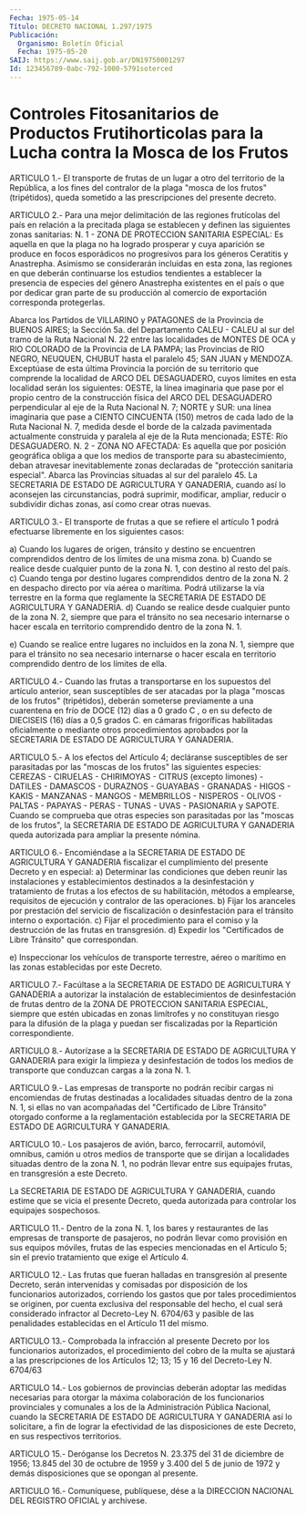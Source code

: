 ```yaml
---
Fecha: 1975-05-14
Título: DECRETO NACIONAL 1.297/1975
Publicación:
  Organismo: Boletín Oficial
  Fecha: 1975-05-20
SAIJ: https://www.saij.gob.ar/DN19750001297
Id: 123456789-0abc-792-1000-5791soterced
---
```

# Controles Fitosanitarios de Productos Frutihorticolas para la Lucha contra la Mosca de los Frutos

<a id="1"></a>
ARTICULO  1.-  El  transporte de frutas de un lugar a otro del territorio de la República,  a  los fines del contralor de la plaga "mosca  de  los  frutos"  (tripétidos),    queda   sometido  a  las prescripciones del presente decreto.

<a id="2"></a>
ARTICULO  2.-  Para  una  mejor  delimitación  de las regiones frutícolas del país en relación a la precitada plaga  se establecen y definen las siguientes zonas sanitarias:  N. 1 - ZONA DE PROTECCION SANITARIA ESPECIAL: Es aquella  en que la plaga no ha logrado prosperar y cuya aparición se produce en  focos esporádicos no progresivos para los géneros Ceratitis y Anastrepha.  Asimismo  se  considerarán incluidas en esta zona, las regiones  en  que deberán continuarse  los  estudios  tendientes  a establecer  la  presencia    de   especies  del  género  Anastrepha existentes  en  el  país  o  que  por  dedicar  gran  parte  de  su producción  al  comercio  de  exportación corresponda  protegerlas.

Abarca los Partidos de VILLARINO  y  PATAGONES  de  la Provincia de BUENOS AIRES; la Sección 5a. del Departamento CALEU -  CALEU al sur del  tramo  de  la  Ruta  Nacional  N. 22 entre las localidades  de MONTES  DE  OCA y RIO COLORADO de la Provincia  de  LA  PAMPA;  las Provincias de  RIO NEGRO, NEUQUEN, CHUBUT hasta el paralelo 45; SAN JUAN y MENDOZA.  Exceptúase  de esta última Provincia la porción de su territorio que comprende la  localidad  de ARCO DEL DESAGUADERO, cuyos  límites  en esta localidad serán los siguientes:  OESTE,  la línea imaginaria  que  pase por el propio centro de la construcción física del ARCO DEL DESAGUADERO  perpendicular  al  eje  de la Ruta Nacional N. 7; NORTE y SUR: una línea imaginaria que pase  a CIENTO CINCUENTA  (150)  metros  de  cada  lado  de la Ruta Nacional N. 7, medida  desde  el  borde  de  la  calzada  pavimentada  actualmente construida  y  paralela  al  eje de la Ruta mencionada;  ESTE:  Río DESAGUADERO.  N. 2 - ZONA NO AFECTADA: Es aquella  que  por  posición  geográfica obliga  a  que  los  medios  de  transporte para su abastecimiento, deban  atravesar inevitablemente zonas  declaradas  de  "protección sanitaria  especial".  Abarca  las  Provincias  situadas al sur del paralelo  45. La SECRETARIA DE ESTADO DE AGRICULTURA  Y  GANADERIA, cuando  así   lo  aconsejen  las  circunstancias,  podrá  suprimir, modificar, ampliar,  reducir  o  subdividir  dichas zonas, así como crear otras nuevas.

<a id="3"></a>
ARTICULO  3.-  El  transporte  de  frutas  a que se refiere el artículo  1  podrá  efectuarse libremente en los siguientes  casos:

a) Cuando los lugares  de  origen, tránsito y destino se encuentren comprendidos  dentro  de  los  límites  de  una  misma  zona.  b) Cuando se realice desde cualquier  punto  de  la  zona N. 1, con destino al resto del país.  c) Cuando tenga por destino lugares comprendidos dentro  de la zona N.   2  en  despacho  directo  por  vía  aérea  o  marítima.  Podrá utilizarse   la  vía  terrestre  en  la  forma  que  reglamente  la SECRETARIA DE ESTADO DE AGRICULTURA Y GANADERIA.  d) Cuando se  realice  desde  cualquier  punto  de  la  zona  N. 2, siempre  que  para  el tránsito no sea necesario internarse o hacer escala en territorio  comprendido  dentro  de  la  zona  N. 1.

e)  Cuando se realice entre lugares no incluidos en la zona  N.  1, siempre  que  para  el tránsito no sea necesario internarse o hacer escala en territorio  comprendido  dentro  de  los límites de ella.

<a id="4"></a>
ARTICULO 4.- Cuando las frutas a transportarse en los supuestos del  artículo  anterior,  sean  susceptibles de ser atacadas por la plaga  "moscas  de  los  frutos"  (tripétidos),  deberán  someterse previamente a una cuarentena en frío  de DOCE (12) días a 0 grado C ,  o  en  su defecto de DIECISEIS (16) días  a  0,5  grados  C.  en cámaras frigoríficas  habilitadas  oficialmente  o  mediante  otros procedimientos aprobados por la SECRETARIA DE ESTADO DE AGRICULTURA Y GANADERIA.

<a id="5"></a>
ARTICULO  5.-  A  los  efectos  del  Artículo  4;  decláranse susceptibles  de ser parasitadas por las "moscas de los frutos" las siguientes especies:  CEREZAS  -  CIRUELAS  -  CHIRIMOYAS  - CITRUS (excepto  limones)  -  DATILES  - DAMASCOS - DURAZNOS - GUAYABAS  - GRANADAS  -  HIGOS  - KAKIS - MANZANAS  -  MANGOS  -  MEMBRILLOS  - NISPEROS - OLIVOS - PALTAS  -  PAPAYAS  -  PERAS  -  TUNAS - UVAS - PASIONARIA  y  SAPOTE.  Cuando se comprueba que otras especies  son parasitadas  por las "moscas  de  los  frutos",  la  SECRETARIA  DE ESTADO DE AGRICULTURA  Y GANADERIA queda autorizada para ampliar la presente nómina.

<a id="6"></a>
ARTICULO  6.-  Encomiéndase  a  la  SECRETARIA  DE  ESTADO  DE AGRICULTURA  Y  GANADERIA  fiscalizar  el cumplimiento del presente Decreto y en especial:  a) Determinar las condiciones que deben  reunir las instalaciones y establecimientos destinados a la desinfestación  y  tratamiento  de frutas  a  los  efectos  de  su  habilitación, métodos a emplearse, requisitos  de  ejecución  y contralor  de  las  operaciones.  b) Fijar los aranceles por prestación del servicio de fiscalización  o  desinfestación    para   el  tránsito  interno  o exportación.  c) Fijar el procedimiento para el comiso y  la  destrucción  de las frutas en transgresión.  d) Expedir  los "Certificados de Libre Tránsito" que correspondan.

e) Inspeccionar  los  vehículos  de  transporte  terrestre, aéreo o marítimo en las zonas establecidas por este Decreto.

<a id="7"></a>
ARTICULO 7.- Facúltase a la SECRETARIA DE ESTADO DE AGRICULTURA Y GANADERIA  a  autorizar  la  instalación  de  establecimientos de desinfestación de frutas dentro de la ZONA DE PROTECCION  SANITARIA ESPECIAL,  siempre  que  estén  ubicadas  en zonas limítrofes y  no constituyan  riesgo  para  la  difusión de la plaga  y  puedan  ser fiscalizadas por la Repartición correspondiente.

<a id="8"></a>
ARTICULO 8.- Autorízase a la SECRETARIA DE ESTADO DE AGRICULTURA  Y  GANADERIA  para exigir la limpieza y desinfestación de todos los medios de transporte que conduzcan cargas a la zona N. 1.

<a id="9"></a>
ARTICULO  9.-  Las  empresas  de  transporte no podrán recibir cargas ni encomiendas de frutas destinadas  a  localidades situadas dentro de la zona N. 1, si ellas no van acompañadas del "Certificado de Libre Tránsito" otorgado conforme a la reglamentación  establecida  por  la  SECRETARIA  DE    ESTADO   DE AGRICULTURA Y GANADERIA.

<a id="10"></a>
ARTICULO  10.-  Los  pasajeros  de  avión, barco, ferrocarril, automóvil,  omnibus, camión u otros medios  de  transporte  que  se dirijan a localidades  situadas  dentro  de la zona N. 1, no podrán llevar entre sus equipajes frutas, en transgresión  a este Decreto.

La  SECRETARIA DE ESTADO DE AGRICULTURA Y GANADERIA, cuando  estime que se  vicia  el presente Decreto, queda autorizada para controlar los equipajes sospechosos.

<a id="11"></a>
ARTICULO 11.- Dentro de la zona N. 1, los bares y restaurantes de las  empresas  de transporte de pasajeros, no podrán llevar como provisión  en  sus  equipos    móviles,   frutas  de  las  especies mencionadas en el Artículo 5; sin el previo  tratamiento  que exige el Artículo 4.

<a id="12"></a>
ARTICULO 12.- Las frutas que fueran halladas en transgresión al presente  Decreto,  serán  intervenidas y comisadas por disposición de  los funcionarios autorizados,  corriendo  los  gastos  que  por tales    procedimientos  se  originen,  por  cuenta  exclusiva  del responsable  del  hecho,  el  cual  será  considerado  infractor al Decreto-Ley  N.  6704/63  y pasible de las penalidades establecidas en el Artículo 11 del mismo.

<a id="13"></a>
ARTICULO 13.- Comprobada la infracción al presente Decreto por los funcionarios  autorizados,  el  procedimiento  del  cobro de la multa se ajustará a las prescripciones de los Artículos 12; 13; 15 y 16 del Decreto-Ley N. 6704/63

<a id="14"></a>
ARTICULO  14.- Los gobiernos de provincias deberán adoptar las medidas necesarias  para  otorgar  la  máxima  colaboración  de los funcionarios  provinciales  y  comunales a los de la Administración Pública Nacional, cuando la SECRETARIA  DE  ESTADO DE AGRICULTURA Y GANADERIA así lo solicitare, a fin de lograr  la efectividad de las disposiciones  de  este  Decreto,  en sus respectivos  territorios.

<a id="15"></a>
ARTICULO  15.-  Deróganse  los  Decretos  N.  23.375 del 31 de diciembre de 1956; 13.845 del 30 de octubre de 1959  y  3.400 del 5 de junio de 1972 y demás disposiciones que se opongan al  presente.

<a id="16"></a>
ARTICULO  16.-  Comuníquese,  publíquese,  dése a la DIRECCION NACIONAL DEL REGISTRO OFICIAL y archívese.
